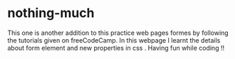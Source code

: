 # nothing-much

This one is another addition to this practice web pages formes by following the tutorials given on freeCodeCamp.
In this webpage I learnt the details about form element and new properties in css .
Having fun while coding !!